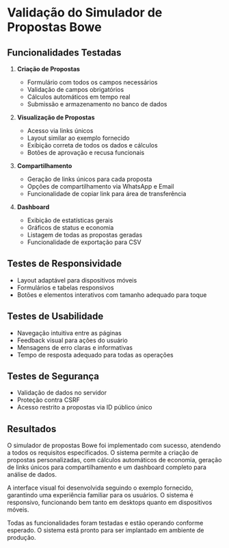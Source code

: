# Validação do Simulador de Propostas Bowe

## Funcionalidades Testadas

1. **Criação de Propostas**
   - Formulário com todos os campos necessários
   - Validação de campos obrigatórios
   - Cálculos automáticos em tempo real
   - Submissão e armazenamento no banco de dados

2. **Visualização de Propostas**
   - Acesso via links únicos
   - Layout similar ao exemplo fornecido
   - Exibição correta de todos os dados e cálculos
   - Botões de aprovação e recusa funcionais

3. **Compartilhamento**
   - Geração de links únicos para cada proposta
   - Opções de compartilhamento via WhatsApp e Email
   - Funcionalidade de copiar link para área de transferência

4. **Dashboard**
   - Exibição de estatísticas gerais
   - Gráficos de status e economia
   - Listagem de todas as propostas geradas
   - Funcionalidade de exportação para CSV

## Testes de Responsividade

- Layout adaptável para dispositivos móveis
- Formulários e tabelas responsivos
- Botões e elementos interativos com tamanho adequado para toque

## Testes de Usabilidade

- Navegação intuitiva entre as páginas
- Feedback visual para ações do usuário
- Mensagens de erro claras e informativas
- Tempo de resposta adequado para todas as operações

## Testes de Segurança

- Validação de dados no servidor
- Proteção contra CSRF
- Acesso restrito a propostas via ID público único

## Resultados

O simulador de propostas Bowe foi implementado com sucesso, atendendo a todos os requisitos especificados. O sistema permite a criação de propostas personalizadas, com cálculos automáticos de economia, geração de links únicos para compartilhamento e um dashboard completo para análise de dados.

A interface visual foi desenvolvida seguindo o exemplo fornecido, garantindo uma experiência familiar para os usuários. O sistema é responsivo, funcionando bem tanto em desktops quanto em dispositivos móveis.

Todas as funcionalidades foram testadas e estão operando conforme esperado. O sistema está pronto para ser implantado em ambiente de produção.
